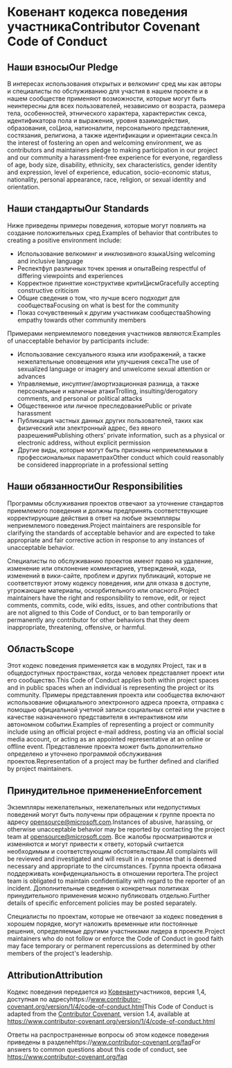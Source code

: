 # <a name="contributor-covenant-code-of-conduct"></a><span data-ttu-id="582d4-101">Ковенант кодекса поведения участника</span><span class="sxs-lookup"><span data-stu-id="582d4-101">Contributor Covenant Code of Conduct</span></span>

## <a name="our-pledge"></a><span data-ttu-id="582d4-102">Наши взносы</span><span class="sxs-lookup"><span data-stu-id="582d4-102">Our Pledge</span></span>

<span data-ttu-id="582d4-103">В интересах использования открытых и велкоминг сред мы как авторы и специалисты по обслуживанию для участия в нашем проекте и в нашем сообществе применяют возможности, которые могут быть неинтересны для всех пользователей, независимо от возраста, размера тела, особенностей, этнического характера, характеристик секса, идентификатора пола и выражения, уровня взаимодействия, образования, соЦиоа, натионалити, персонального представления, состязания, религиона, а также идентификации и ориентации секса.</span><span class="sxs-lookup"><span data-stu-id="582d4-103">In the interest of fostering an open and welcoming environment, we as contributors and maintainers pledge to making participation in our project and our community a harassment-free experience for everyone, regardless of age, body size, disability, ethnicity, sex characteristics, gender identity and expression, level of experience, education, socio-economic status, nationality, personal appearance, race, religion, or sexual identity and orientation.</span></span>

## <a name="our-standards"></a><span data-ttu-id="582d4-104">Наши стандарты</span><span class="sxs-lookup"><span data-stu-id="582d4-104">Our Standards</span></span>

<span data-ttu-id="582d4-105">Ниже приведены примеры поведения, которые могут повлиять на создание положительных сред.</span><span class="sxs-lookup"><span data-stu-id="582d4-105">Examples of behavior that contributes to creating a positive environment include:</span></span>

* <span data-ttu-id="582d4-106">Использование велкоминг и инклюзивного языка</span><span class="sxs-lookup"><span data-stu-id="582d4-106">Using welcoming and inclusive language</span></span>
* <span data-ttu-id="582d4-107">Респектфул различных точек зрения и опыта</span><span class="sxs-lookup"><span data-stu-id="582d4-107">Being respectful of differing viewpoints and experiences</span></span>
* <span data-ttu-id="582d4-108">Корректное принятие конструктиве критиЦисм</span><span class="sxs-lookup"><span data-stu-id="582d4-108">Gracefully accepting constructive criticism</span></span>
* <span data-ttu-id="582d4-109">Общие сведения о том, что лучше всего подходит для сообщества</span><span class="sxs-lookup"><span data-stu-id="582d4-109">Focusing on what is best for the community</span></span>
* <span data-ttu-id="582d4-110">Показ сочувственный к другим участникам сообщества</span><span class="sxs-lookup"><span data-stu-id="582d4-110">Showing empathy towards other community members</span></span>

<span data-ttu-id="582d4-111">Примерами неприемлемого поведения участников являются:</span><span class="sxs-lookup"><span data-stu-id="582d4-111">Examples of unacceptable behavior by participants include:</span></span>

* <span data-ttu-id="582d4-112">Использование сексуального языка или изображений, а также нежелательные оповещения или улучшения секса</span><span class="sxs-lookup"><span data-stu-id="582d4-112">The use of sexualized language or imagery and unwelcome sexual attention or advances</span></span>
* <span data-ttu-id="582d4-113">Управляемые, инсултинг/амортизационная разница, а также персональные и наличные атаки</span><span class="sxs-lookup"><span data-stu-id="582d4-113">Trolling, insulting/derogatory comments, and personal or political attacks</span></span>
* <span data-ttu-id="582d4-114">Общественное или личное преследование</span><span class="sxs-lookup"><span data-stu-id="582d4-114">Public or private harassment</span></span>
* <span data-ttu-id="582d4-115">Публикация частных данных других пользователей, таких как физический или электронный адрес, без явного разрешения</span><span class="sxs-lookup"><span data-stu-id="582d4-115">Publishing others' private information, such as a physical or electronic address, without explicit permission</span></span>
* <span data-ttu-id="582d4-116">Другие виды, которые могут быть признаны неприемлемыми в профессиональных параметрах</span><span class="sxs-lookup"><span data-stu-id="582d4-116">Other conduct which could reasonably be considered inappropriate in a professional setting</span></span>

## <a name="our-responsibilities"></a><span data-ttu-id="582d4-117">Наши обязанности</span><span class="sxs-lookup"><span data-stu-id="582d4-117">Our Responsibilities</span></span>

<span data-ttu-id="582d4-118">Программы обслуживания проектов отвечают за уточнение стандартов приемлемого поведения и должны предпринять соответствующие корректирующие действия в ответ на любые экземпляры неприемлемого поведения.</span><span class="sxs-lookup"><span data-stu-id="582d4-118">Project maintainers are responsible for clarifying the standards of acceptable behavior and are expected to take appropriate and fair corrective action in response to any instances of unacceptable behavior.</span></span>

<span data-ttu-id="582d4-119">Специалисты по обслуживанию проектов имеют право на удаление, изменение или отклонение комментариев, утверждений, кода, изменений в вики-сайте, проблем и других публикаций, которые не соответствуют этому кодексу поведения, или для отказа в доступе, угрожающие материалы, оскорбительного или опасного.</span><span class="sxs-lookup"><span data-stu-id="582d4-119">Project maintainers have the right and responsibility to remove, edit, or reject comments, commits, code, wiki edits, issues, and other contributions that are not aligned to this Code of Conduct, or to ban temporarily or permanently any contributor for other behaviors that they deem inappropriate, threatening, offensive, or harmful.</span></span>

## <a name="scope"></a><span data-ttu-id="582d4-120">Область</span><span class="sxs-lookup"><span data-stu-id="582d4-120">Scope</span></span>

<span data-ttu-id="582d4-121">Этот кодекс поведения применяется как в модулях Project, так и в общедоступных пространствах, когда человек представляет проект или его сообщество.</span><span class="sxs-lookup"><span data-stu-id="582d4-121">This Code of Conduct applies both within project spaces and in public spaces when an individual is representing the project or its community.</span></span> <span data-ttu-id="582d4-122">Примеры представления проекта или сообщества включают использование официального электронного адреса проекта, отправка с помощью официальной учетной записи социальных сетей или участие в качестве назначенного представителя в интерактивном или автономном событии.</span><span class="sxs-lookup"><span data-stu-id="582d4-122">Examples of representing a project or community include using an official project e-mail address, posting via an official social media account, or acting as an appointed representative at an online or offline event.</span></span> <span data-ttu-id="582d4-123">Представление проекта может быть дополнительно определено и уточнено программой обслуживания проектов.</span><span class="sxs-lookup"><span data-stu-id="582d4-123">Representation of a project may be further defined and clarified by project maintainers.</span></span>

## <a name="enforcement"></a><span data-ttu-id="582d4-124">Принудительное применение</span><span class="sxs-lookup"><span data-stu-id="582d4-124">Enforcement</span></span>

<span data-ttu-id="582d4-125">Экземпляры нежелательных, нежелательных или недопустимых поведений могут быть получены при обращении к группе проекта по адресу opensource@microsoft.com.</span><span class="sxs-lookup"><span data-stu-id="582d4-125">Instances of abusive, harassing, or otherwise unacceptable behavior may be reported by contacting the project team at opensource@microsoft.com.</span></span> <span data-ttu-id="582d4-126">Все жалобы просматриваются и изменяются и могут привести к ответу, который считается необходимым и соответствующим обстоятельствам.</span><span class="sxs-lookup"><span data-stu-id="582d4-126">All complaints will be reviewed and investigated and will result in a response that is deemed necessary and appropriate to the circumstances.</span></span> <span data-ttu-id="582d4-127">Группа проекта обязана поддерживать конфиденциальность в отношении reporterа.</span><span class="sxs-lookup"><span data-stu-id="582d4-127">The project team is obligated to maintain confidentiality with regard to the reporter of an incident.</span></span>
<span data-ttu-id="582d4-128">Дополнительные сведения о конкретных политиках принудительного применения можно публиковать отдельно.</span><span class="sxs-lookup"><span data-stu-id="582d4-128">Further details of specific enforcement policies may be posted separately.</span></span>

<span data-ttu-id="582d4-129">Специалисты по проектам, которые не отвечают за кодекс поведения в хорошем порядке, могут наложить временные или постоянные решения, определяемые другими участниками лидера в проекте.</span><span class="sxs-lookup"><span data-stu-id="582d4-129">Project maintainers who do not follow or enforce the Code of Conduct in good faith may face temporary or permanent repercussions as determined by other members of the project's leadership.</span></span>

## <a name="attribution"></a><span data-ttu-id="582d4-130">Attribution</span><span class="sxs-lookup"><span data-stu-id="582d4-130">Attribution</span></span>

<span data-ttu-id="582d4-131">Кодекс поведения передается из [Ковенант][homepage]участников, версия 1,4, доступная по адресуhttps://www.contributor-covenant.org/version/1/4/code-of-conduct.html</span><span class="sxs-lookup"><span data-stu-id="582d4-131">This Code of Conduct is adapted from the [Contributor Covenant][homepage], version 1.4, available at https://www.contributor-covenant.org/version/1/4/code-of-conduct.html</span></span>

[homepage]: https://www.contributor-covenant.org

<span data-ttu-id="582d4-132">Ответы на распространенные вопросы об этом кодексе поведения приведены в разделеhttps://www.contributor-covenant.org/faq</span><span class="sxs-lookup"><span data-stu-id="582d4-132">For answers to common questions about this code of conduct, see https://www.contributor-covenant.org/faq</span></span>
